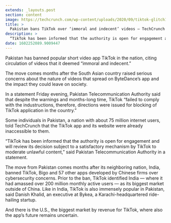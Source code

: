 ```yaml
--- 
extends: _layouts.post 
section: content 
image: https://techcrunch.com/wp-content/uploads/2020/09/tiktok-glitch1.jpg?w=712 
title: > 
  Pakistan bans TikTok over ‘immoral and indecent’ videos – TechCrunch 
description: > 
  “TikTok has been informed that the authority is open for engagement and will review its decision subject to a satisfactory mechanism by TikTok to moderate unlawful content,” said Pakistan Telecommunication Authority in a statement.The move from Pakistan comes months after its neighboring nation, India, banned TikTok, Bigo and 57 other apps developed by Chinese firms over cybersecurity concerns.Prior to the ban, TikTok identified India — where it had amassed over 200 million monthly active users — as its biggest market outside of China.Like in India, TikTok is also immensely popular in Pakistan, said Danish Khalid, an executive at Bykea, a Karachi-headquartered ride-hailing startup.And there is the U.S., the biggest market by revenue for TikTok, where also the app’s future remains uncertain. 
date: 1602252089.9009447 
--- 
```

Pakistan has banned popular short video app TikTok in the nation, citing circulation of videos that it deemed “immoral and indecent.”

The move comes months after the South Asian country raised serious concerns about the nature of videos that spread on ByteDance’s app and the impact they could leave on society.

In a statement Friday evening, Pakistan Telecommunication Authority said that despite the warnings and months-long time, TikTok “failed to comply with the industructions, therefore, directions were issued for blocking of TikTok application in the country.”

Some individuals in Pakistan, a nation with about 75 million internet users, told TechCrunch that the TikTok app and its website were already inaccessible to them.

“TikTok has been informed that the authority is open for engagement and will review its decision subject to a satisfactory mechanism by TikTok to moderate unlawful content,” said Pakistan Telecommunication Authority in a statement.

The move from Pakistan comes months after its neighboring nation, India, banned TikTok, Bigo and 57 other apps developed by Chinese firms over cybersecurity concerns. Prior to the ban, TikTok identified India — where it had amassed over 200 million monthly active users — as its biggest market outside of China. Like in India, TikTok is also immensely popular in Pakistan, said Danish Khalid, an executive at Bykea, a Karachi-headquartered ride-hailing startup.

And there is the U.S., the biggest market by revenue for TikTok, where also the app’s future remains uncertain.